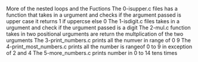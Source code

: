 More of the nested loops and the Fuctions
The 0-isupper.c files has a function that takes in a urgument and checks if the argument passed is upper case it returns 1 if uppercse else 0
The 1-isdigit.c files takes in a urgument and check if the urgument passed is a digit
The 2-mul.c function takes in two positional urguments are return the multplication of the two urguments
The 3-print_numbers.c prints all the numver in range of 0 9
The 4-print_most_numbers.c prints all the number is rangeof 0 to 9 in exception of 2 and 4
The 5-more_numbers.c prints number in 0 to 14 tens times
